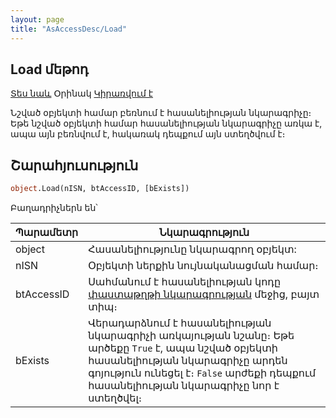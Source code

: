 ```yaml
---
layout: page
title: "AsAccessDesc/Load"
---
```


## Load մեթոդ

[Տես նաև](../AsAccessDesc.html) Օրինակ [Կիրառվում է](../AsAccessDesc.html)

Նշված օբյեկտի համար բեռնում է հասանելիության նկարագրիչը։ 
Եթե նշված օբյեկտի համար հասանելիության նկարագրիչը առկա է, ապա այն բեռնվում է, հակառակ դեպքում այն ստեղծվում է։

## Շարահյուսություն

```vb
object.Load(nISN, btAccessID, [bExists])
```

Բաղադրիչներն են՝

| Պարամետր | Նկարագրություն |
|--|--|
| object | Հասանելիությունը նկարագրող օբյեկտ: |
| nISN | Օբյեկտի ներքին նույնականացման համար։ |
| btAccessID | Սահմանում է հասանելիության կոդը [փաստաթղթի նկարագրության](../../Defs/doc.md) մեջից, բայտ տիպ։ |
| bExists | Վերադարձնում է հասանելիության նկարագրիչի առկայության նշանը։ Եթե արծեքը `True` է, ապա նշված օբյեկտի հասանելիության նկարագրիչը արդեն գոյություն ունեցել է։ `False` արժեքի դեպքում հասանելիության նկարագրիչը նոր է ստեղծվել։ |

